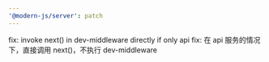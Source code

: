 ```yaml
---
'@modern-js/server': patch
---
```


fix: invoke next() in dev-middleware directly if only api
fix: 在 api 服务的情况下，直接调用 next()，不执行 dev-middleware
